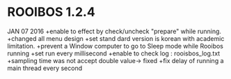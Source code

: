 # ROOIBOS 1.2.4 
JAN 07 2016
+enable to effect by check/uncheck "prepare" while running.
+changed all menu design
+set stand dard version is korean with academic limitation.
+prevent a Window computer to go to Sleep mode while Rooibos running
+set run every millisecond 
+enable to check log : rooisbos_log.txt
+sampling time was not accept double value-> fixed 
+fix delay of running a main thread every second 
